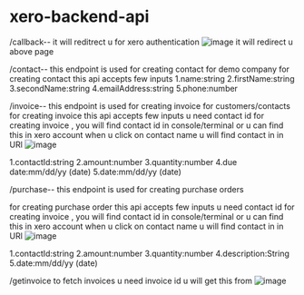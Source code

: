 # xero-backend-api
/callback-- it will reditrect u for xero authentication 
  ![image](https://user-images.githubusercontent.com/73880479/137920495-c3fc4e91-f1d5-4a46-b271-0f2203c4e7c3.png)
it will redirect u above page 

/contact-- this endpoint is used for creating contact for demo company
for creating contact this api accepts few inputs 
1.name:string
2.firstName:string
3.secondName:string
4.emailAddress:string
5.phone:number

/invoice-- this endpoint is used for creating invoice for customers/contacts
for creating invoice this api accepts few inputs 
u need contact id 
for creating invoice , you will find contact id in console/terminal or u can find this in xero account when u click on contact name u will find contact in in URl
![image](https://user-images.githubusercontent.com/73880479/137922007-5ee53671-d636-4a0d-a390-931eb6ea24c4.png)

1.contactId:string
2.amount:number
3.quantity:number
4.due date:mm/dd/yy (date)
5.date:mm/dd/yy (date)


/purchase-- this endpoint is used for creating purchase orders 

for creating purchase order this api accepts few inputs 
u need contact id 
for creating invoice , you will find contact id in console/terminal or u can find this in xero account when u click on contact name u will find contact in in URl
![image](https://user-images.githubusercontent.com/73880479/137922007-5ee53671-d636-4a0d-a390-931eb6ea24c4.png)

1.contactId:string
2.amount:number
3.quantity:number
4.description:String
5.date:mm/dd/yy (date)


/getinvoice
to fetch invoices u need invoice id 
u will get this from 
![image](https://user-images.githubusercontent.com/73880479/137923746-8764c21a-c89e-49b3-b72c-0c0c2a6a5c3e.png)




